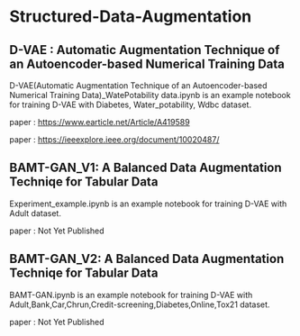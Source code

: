 # Structured-Data-Augmentation

## D-VAE : Automatic Augmentation Technique of an Autoencoder-based Numerical Training Data

D-VAE(Automatic Augmentation Technique of an Autoencoder-based Numerical Training Data)_WatePotability data.ipynb is an example notebook for training D-VAE with Diabetes, Water_potability, Wdbc dataset.


paper : https://www.earticle.net/Article/A419589


paper : https://ieeexplore.ieee.org/document/10020487/



## BAMT-GAN_V1:  A Balanced Data Augmentation Techniqe for Tabular Data

Experiment_example.ipynb is an example notebook for training D-VAE with Adult dataset.


paper : Not Yet Published



## BAMT-GAN_V2:  A Balanced Data Augmentation Techniqe for Tabular Data


BAMT-GAN.ipynb is an example notebook for training D-VAE with Adult,Bank,Car,Chrun,Credit-screening,Diabetes,Online,Tox21  dataset.


paper : Not Yet Published
